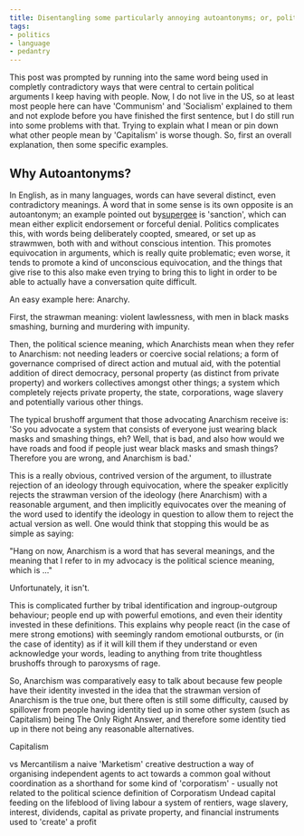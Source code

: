 ```yaml
---
title: Disentangling some particularly annoying autoantonyms; or, politics, the mind killer
tags:
- politics
- language
- pedantry
---
```


This post was prompted by running into the same word being used in completly contradictory ways that were central to certain political arguments I keep having with people. Now, I do not live in the US, so at least most people here can have 'Communism' and 'Socialism' explained to them and not explode before you have finished the first sentence, but I do still run into some problems with that. Trying to explain what I mean or pin down what other people mean by 'Capitalism' is worse though. So, first an overall explanation, then some specific examples.

Why Autoantonyms?
-----------------

In English, as in many languages, words can have several distinct, even contradictory meanings. A word that in some sense is its own opposite is an autoantonym; an example pointed out by[supergee](http://supergee.livejournal.com/2645438.html) is 'sanction', which can mean either explicit endorsement or forceful denial. Politics complicates this, with words being deliberately coopted, smeared, or set up as strawmwen, both with and without conscious intention. This promotes equivocation in arguments, which is really quite problematic; even worse, it tends to promote a kind of unconscious equivocation, and the things that give rise to this also make even trying to bring this to light in order to be able to actually have a conversation quite difficult.

An easy example here: Anarchy.

First, the strawman meaning: violent lawlessness, with men in black masks smashing, burning and murdering with impunity.

Then, the political science meaning, which Anarchists mean when they refer to Anarchism: not needing leaders or coercive social relations; a form of governance comprised of direct action and mutual aid, with the potential addition of direct democracy, personal property (as distinct from private property) and workers collectives amongst other things; a system which completely rejects private property, the state, corporations, wage slavery and potentially various other things.

The typical brushoff argument that those advocating Anarchism receive is: 'So you advocate a system that consists of everyone just wearing black masks and smashing things, eh? Well, that is bad, and also how would we have roads and food if people just wear black masks and smash things? Therefore you are wrong, and Anarchism is bad.'

This is a really obvious, contrived version of the argument, to illustrate rejection of an ideology through equivocation, where the speaker explicitly rejects the strawman version of the ideology (here Anarchism) with a reasonable argument, and then implicitly equivocates over the meaning of the word used to identify the ideology in question to allow them to reject the actual version as well. One would think that stopping this would be as simple as saying:

"Hang on now, Anarchism is a word that has several meanings, and the meaning that I refer to in my advocacy is the political science meaning, which is ..."

Unfortunately, it isn't.

This is complicated further by tribal identification and ingroup-outgroup behaviour; people end up with powerful emotions, and even their identity invested in these definitions. This explains why people react (in the case of mere strong emotions) with seemingly random emotional outbursts, or (in the case of identity) as if it will kill them if they understand or even acknowledge your words, leading to anything from trite thoughtless brushoffs through to paroxysms of rage.

So, Anarchism was comparatively easy to talk about because few people have their identity invested in the idea that the strawman version of Anarchism is the true one, but there often is still some difficulty, caused by spillover from people having identity tied up in some other system (such as Capitalism) being The Only Right Answer, and therefore some identity tied up in there not being any reasonable alternatives.


Capitalism

vs Mercantilism
a naive 'Marketism'
creative destruction
a way of organising independent agents to act towards a common goal without coordination
as a shorthand for some kind of 'corporatism' - usually not related to the political science definition of Corporatism
Undead capital feeding on the lifeblood of living labour
a system of rentiers, wage slavery, interest, dividends, capital as private property, and financial instruments used to 'create' a profit

